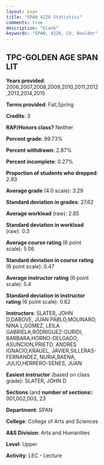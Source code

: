 ```yaml
---
layout: page
title: "SPAN 4220 Statistics"
comments: true
description: "blank"
keywords: "SPAN, 4220, CU, Boulder"
--- 
```

<head>
<script src="https://ajax.googleapis.com/ajax/libs/jquery/2.1.3/jquery.min.js"></script>
<script src="https://dl.dropboxusercontent.com/s/pc42nxpaw1ea4o9/highcharts.js?dl=0"></script>
<!-- <script src="../assets/js/highcharts.js"></script> -->
<style type="text/css">@font-face {
	font-family: "Bebas Neue";
	src: url(https://www.filehosting.org/file/details/544349/BebasNeue%20Regular.otf) format("opentype");
	}
	h1.Bebas { 
		font-family: "Bebas Neue", Verdana, Tahoma;
	}
</style>
</head>
<body>
	<div id="container" style="float: right; width: 45%; height: 88%; margin-left: 2.5%; margin-right: 2.5%;"></div>
	<script language="JavaScript">
		$(document).ready(function() {
		var chart = {type: 'column'};
		var title = {text: 'Grade Distribution'};
		var xAxis = {categories: ['A','B','C','D','F'],crosshair: true};
		var yAxis = {min: 0,title: {text: 'Percentage'}};
		var tooltip = {headerFormat: '<center><b><span style="font-size:20px">{point.key}</span></b></center>',
		               pointFormat: '<td style="padding:0"><b>{point.y:.1f}%</b></td>',
		               footerFormat: '</table>',shared: true,useHTML: true};
		var plotOptions = {column: {pointPadding: 0.0,borderWidth: 0}};  
		var credits = {enabled: false};var series= [{name: 'Percent',data: [48.02,38.46,11.19,1.63,0.7,]}];
		var json = {};
		json.chart = chart;
		json.title = title;
		json.tooltip = tooltip;
		json.xAxis = xAxis;
		json.yAxis = yAxis;  
		json.series = series;
		json.plotOptions = plotOptions;  
		json.credits = credits;
		$('#container').highcharts(json);
	});
	</script>
</body>
			   
## TPC-GOLDEN AGE SPAN LIT

**Years provided**: 2006,2007,2008,2009,2010,2011,2012,2013,2014,2015

**Terms provided**: Fall,Spring

**Credits**: 3

**RAP/Honors class?** Neither

**Percent grade**: 99.73%

**Percent withdrawn**: 2.87%

**Percent incomplete**: 0.27%

**Proportion of students who dropped**: 2.93

**Average grade** (4.0 scale): 3.29

**Standard deviation in grades**: 27.62

**Average workload** (raw): 2.85

**Standard deviation in workload** (raw): 0.3

**Average course rating** (6 point scale): 5.06

**Standard deviation in course rating** (6 point scale): 0.47

**Average instructor rating** (6 point scale): 5.4

**Standard deviation in instructor rating** (6 point scale): 0.62

**Instructors**: SLATER, JOHN D,DABOVE, JUAN PABLO,MOLINARO, NINA L,GOMEZ, LEILA GABRIELA,RODRIGUEZ-GURIDI, BARBARA,HORNO-DELGADO, ASUNCION,PRIETO, ANDRES IGNACIO,KRAUEL, JAVIER,SILLERAS-FERNANDEZ, NURIA,BAENA, JULIO,HERRERO-SENES, JUAN

**Easiest instructor** (based on class grade): SLATER, JOHN D

**Sections** (and **number of sections**): 001,002,003, 23

**Department**: SPAN

**College**: College of Arts and Sciences

**A&S Division**: Arts and Humanities

**Level**: Upper

**Activity**: LEC - Lecture